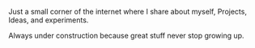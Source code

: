 Just a small corner of the internet where I share about myself, Projects, Ideas, and experiments.

Always under construction because great stuff never stop growing up.
